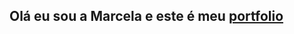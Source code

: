 ## Olá eu sou a Marcela e este é meu [portfolio](https://marcelademartini.github.io/marcelademartini/)